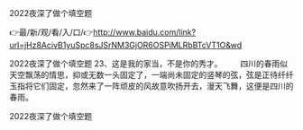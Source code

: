 2022夜深了做个填空题

👉最/新/观/看/入/口/👉http://www.baidu.com/link?url=jHz8AcivB1yuSpc8sJSrNM3GjOR6OSPiMLRbBTcVT1O&wd

2022夜深了做个填空题	23、这是我的家当，不是你的秀才。
　　四川的春雨似天空飘荡的情思，抑或无数一头固定了，一端尚未固定的竖琴的弦，弦是正待纤纤玉指将它们固定，忽然来了一阵顽皮的风故意吹扬开去，漫天飞舞，这便是四川的春雨。


2022夜深了做个填空题
